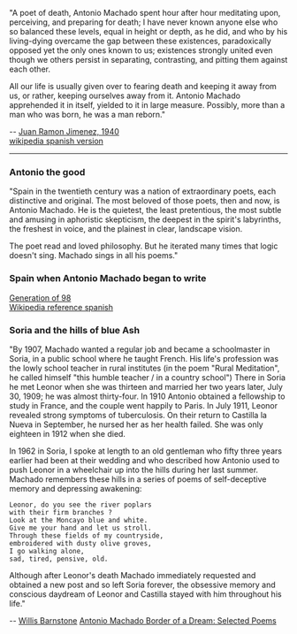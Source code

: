 
"A poet of death, Antonio Machado spent hour after hour meditating upon, perceiving, and preparing for death; I have never known anyone else who so balanced these levels, equal in height or depth, as he did, and who by his living-dying overcame the gap between these existences, paradoxically opposed yet the only ones known to us; existences strongly united even though we others persist in separating, contrasting, and pitting them against each other.

All our life is usually given over to fearing death and keeping it away from us, or rather, keeping ourselves away from it.  Antonio Machado apprehended it in itself, yielded to it in large measure.  Possibly, more than a man who was born, he was a man reborn."

-- [Juan Ramon Jimenez, 1940](https://en.wikipedia.org/wiki/Juan_Ram%C3%B3n_Jim%C3%A9nez)  
[wikipedia spanish version](https://es.wikipedia.org/wiki/Juan_Ram%C3%B3n_Jim%C3%A9nez)

----------

### Antonio the good

"Spain in the twentieth century was a nation of extraordinary poets, each distinctive and original.  The most beloved of those poets, then and now, is Antonio Machado.  He is the quietest, the least pretentious, the most subtle and amusing in aphoristic skepticism, the deepest in the spirit's labyrinths, the freshest in voice, and the plainest in clear, landscape vision.

The poet read and loved philosophy.  But he iterated many times that logic doesn't sing.  Machado sings in all his poems."

### Spain when Antonio Machado began to write

[Generation of 98](https://en.wikipedia.org/wiki/Generation_of_%2798)     
[Wikipedia reference spanish](https://es.wikipedia.org/wiki/Generaci%C3%B3n_del_98)

### Soria and the hills of blue Ash

"By 1907, Machado wanted a regular job and became a schoolmaster in Soria, in a public school where he taught French.  His life's profession was the lowly school teacher in rural institutes (in the poem "Rural Meditation", he called himself "this humble teacher / in a country school")  There in Soria he met Leonor when she was thirteen and married her two years later, July 30, 1909; he was almost thirty-four.  In 1910 Antonio obtained a fellowship to study in France, and the couple went happily to Paris.  In July 1911, Leonor revealed strong symptoms of tuberculosis.  On their return to Castilla la Nueva in September, he nursed her as her health failed.  She was only eighteen in 1912 when she died.

In 1962 in Soria, I spoke at length to an old gentleman who fifty three years earlier had been at their wedding and who described how Antonio used to push Leonor in a wheelchair up into the hills during her last summer.  Machado remembers these hills in a series of poems of self-deceptive memory and depressing awakening:

```
Leonor, do you see the river poplars
with their firm branches ?
Look at the Moncayo blue and white.
Give me your hand and let us stroll.
Through these fields of my countryside,
embroidered with dusty olive groves,
I go walking alone,
sad, tired, pensive, old.
```

Although after Leonor's death Machado immediately requested and obtained a new post and so left Soria forever, the obsessive memory and conscious daydream of Leonor and Castilla stayed with him throughout his life."   

-- [Willis Barnstone](https://en.wikipedia.org/wiki/Willis_Barnstone)
[Antonio Machado Border of a Dream: Selected Poems](https://www.coppercanyonpress.org/books/border-of-a-dream-selected-poems-by-antonio-machado-tr-willis-barnstone/)
